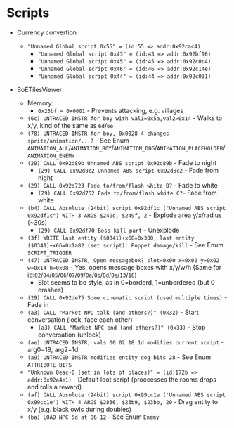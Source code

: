 # Scripts

- Currency convertion
  - ``"Unnamed Global script 0x55" = (id:55 => addr:0x92cac4)``
    - ``"Unnamed Global script 0x43" = (id:43 => addr:0x92bf96)``
    - ``"Unnamed Global script 0x45" = (id:45 => addr:0x92c0c4)``
    - ``"Unnamed Global script 0x46" = (id:46 => addr:0x92c14e)``
    - ``"Unnamed Global script 0x44" = (id:44 => addr:0x92c031)``

- SoETilesViewer
  - Memory:
    - ``0x23bf = 0x0001`` - Prevents attacking, e.g. villages
  - ``(6c) UNTRACED INSTR for boy with val1=0x5a,val2=0x14`` - Walks to x/y, kind of the same as ``6d``/``6e``
  - ``(78) UNTRACED INSTR for boy, 0x0028 4 changes sprite/animation/...?`` - See Enum ``ANIMATION_ALL``/``ANIMATION_BOY``/``ANIMATION_DOG``/``ANIMATION_PLACEHOLDER``/``ANIMATION_ENEMY``
  - ``(29) CALL 0x92d89b Unnamed ABS script 0x92d89b`` - Fade to night
    - ``(29) CALL 0x92d8c2 Unnamed ABS script 0x92d8c2`` - Fade from night
  - ``(29) CALL 0x92d723 Fade to/from/flash white B?`` - Fade to white
    - ``(29) CALL 0x92d752 Fade to/from/flash white C?``- Fade from white
  - ``(b4) CALL Absolute (24bit) script 0x92df1c ("Unnamed ABS script 0x92df1c") WITH 3 ARGS $249d, $249f, 2`` - Explode area y/x/radius (~30s)
    - ``(29) CALL 0x92df70 Boss kill part`` - Unexplode
  - ``(3f) WRITE last entity ($0341)+x68=0x300, last entity ($0341)+x66=0x1a82 (set script): Puppet damage/kill`` - See Enum ``SCRIPT_TRIGGER``
  - ``(47) UNTRACED INSTR, Open messagebox? slot=0x00 x=0x02 y=0x02 w=0x14 h=0x08`` - Yes, opens message boxes with x/y/w/h (Same for id:``02``/``04``/``05``/``06``/``07``/``09``/``0a``/``0b``/``0d``/``0e``/``13``/``18``)
    - Slot seems to be style, as in 0=borderd, 1=unbordered (but 0 crashes)
  - ``(29) CALL 0x92de75 Some cinematic script (used multiple times)`` - Fade in
  - ``(a3) CALL "Market NPC talk (and others?)" (0x32)`` - Start conversation (lock, face each other)
    - ``(a3) CALL "Market NPC end (and others?)" (0x33)`` - Stop conversation (unlock)
  - ``(ae) UNTRACED INSTR, vals 00 02 18 1d modifies current script`` - arg0=18, arg2=1d
  - ``(a9) UNTRACED INSTR modifies entity dog bits 28`` - See Enum ``ATTRIBUTE_BITS``
  - ``"Unknown 0eac+0 (set in lots of places)" = (id:172b => addr:0x92a4e1)`` - Default loot script (proccesses the rooms drops and rolls a reward)
  - ``(af) CALL Absolute (24bit) script 0x99cc1e ('Unnamed ABS script 0x99cc1e') WITH 4 ARGS $2836, $23b9, $23bb, 20`` - Drag entity to x/y (e.g. black owls during doubles)
  - ``(ba) LOAD NPC 5d at 06 12`` - See Enum ``Enemy``